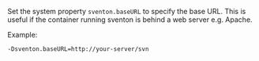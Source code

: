 Set the system property `sventon.baseURL` to specify the base URL. This is useful if the container running sventon is behind a web server e.g. Apache.

Example:
```
-Dsventon.baseURL=http://your-server/svn
```